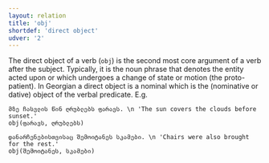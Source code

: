 ```yaml
---
layout: relation
title: 'obj'
shortdef: 'direct object'
udver: '2'
---
```


The direct object of a verb (`obj`) is the second most core argument of a verb after the subject. Typically, it is the noun phrase that denotes the entity acted upon or which undergoes a change of state or motion (the proto-patient). In Georgian a direct object is a nominal which is the (nominative or dative) object of the verbal predicate. E.g.

~~~ sdparse
მზე ჩასვლის წინ ღრუბლებს ფარავს. \n 'The sun covers the clouds before sunset.'
obj(ფარავს, ღრუბლებს)
~~~
~~~ sdparse
დანარჩენებისთვისაც შემოიტანეს სკამები. \n 'Chairs were also brought for the rest.'
obj(შემოიტანეს, სკამები)
~~~

<!-- Interlanguage links updated Po 11. listopadu 2024, 20:11:12 CET -->
